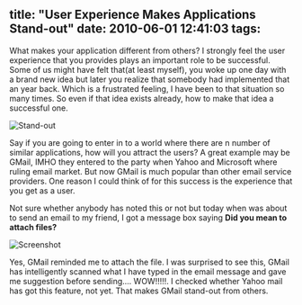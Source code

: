 title: "User Experience Makes Applications Stand-out"
date: 2010-06-01 12:41:03
tags:
---

What makes your application different from others? I strongly feel the user experience that you provides plays an important role to be successful. Some of us might have felt that(at least myself), you woke up one day with a brand new idea but later you realize that somebody had implemented that an year back. Which is a frustrated feeling, I have been to that situation so many times. So even if that idea exists already, how to make that idea a successful one.

![Stand-out](http://cdn.rajeeshcv.com/images/2010/06/standout_thumb.jpg)

Say if you are going to enter in to a world where there are n number of similar applications, how will you attract the users? A great example may be GMail, IMHO they entered to the party when Yahoo and Microsoft where ruling email market. But now GMail is much popular than other email service providers. One reason I could think of for this success is the experience that you get as a user.

Not sure whether anybody has noted this or not but today when was about to send an email to my friend, I got a message box saying **Did you mean to attach files?**

![Screenshot](http://cdn.rajeeshcv.com/images/2010/06/clip_image001_thumb.png)

Yes, GMail reminded me to attach the file. I was surprised to see this, GMail has intelligently scanned what I have typed in the email message and gave me suggestion before sending…. WOW!!!!!. I checked whether Yahoo mail has got this feature, not yet. That makes GMail stand-out from others.
